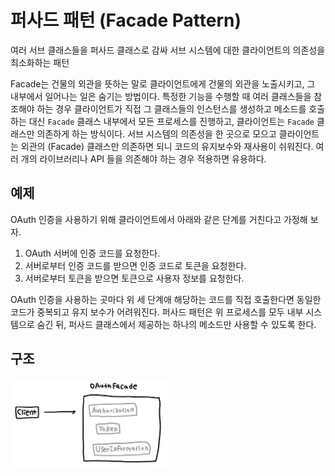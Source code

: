 # 퍼사드 패턴 (Facade Pattern)
여러 서브 클래스들을 퍼사드 클래스로 감싸 서브 시스템에 대한 클라이언트의 의존성을 최소화하는 패턴

Facade는 건물의 외관을 뜻하는 말로 클라이언트에게 건물의 외관을 노출시키고, 그 내부에서 일어나는 일은 숨기는 방법이다. 특정한 기능을 수행할 때 여러 클래스들을 참조해야 하는 경우 클라이언트가 직접 그 클래스들의 인스턴스를 생성하고 메소드를 호출하는 대신 `Facade` 클래스 내부에서 모든 프로세스를 진행하고, 클라이언트는 `Facade` 클래스만 의존하게 하는 방식이다. 서브 시스템의 의존성을 한 곳으로 모으고 클라이언트는 외관의 (Facade) 클래스만 의존하면 되니 코드의 유지보수와 재사용이 쉬워진다. 여러 개의 라이브러리나 API 들을 의존해야 하는 경우 적용하면 유용하다.

## 예제
OAuth 인증을 사용하기 위해 클라이언트에서 아래와 같은 단계를 거친다고 가정해 보자.
1. OAuth 서버에 인증 코드를 요청한다. 
2. 서버로부터 인증 코드를 받으면 인증 코드로 토큰을 요청한다.
3. 서버로부터 토큰을 받으면 토큰으로 사용자 정보를 요청한다.

OAuth 인증을 사용하는 곳마다 위 세 단계애 해당하는 코드를 직접 호출한다면 동일한 코드가 중복되고 유지 보수가 어려워진다.
퍼사드 패턴은 위 프로세스를 모두 내부 시스템으로 숨긴 뒤, 퍼사드 클래스에서 제공하는 하나의 메소드만 사용할 수 있도록 한다.


## 구조
<img src="./uml.jpeg" width="50%" />